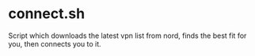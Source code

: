 # connect.sh
Script which downloads the latest vpn list from nord, finds the best fit for you, then connects you to it.

